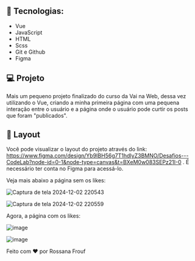 ## 🚀 Tecnologias:
- Vue
- JavaScript
- HTML
- Scss
- Git e Github
- Figma

## 💻 Projeto
Mais um pequeno projeto finalizado do curso da Vai na Web, dessa vez utilizando o Vue, criando a minha primeira página com uma pequena interação entre o usuário e a página onde o usuário pode curtir os posts que foram "publicados".

## 🔖 Layout
Você pode visualizar o layout do projeto através do link: https://www.figma.com/design/Yb9IBH56g7T1hdIyZ3BMNO/Desafios---CodeLab?node-id=0-1&node-type=canvas&t=BXeM0w083SEPz21I-0
. É necessário ter conta no Figma para acessá-lo.

Veja mais abaixo a página sem os likes:

![Captura de tela 2024-12-02 220543](https://github.com/user-attachments/assets/1c8e5798-a5c0-4046-b89c-9bc015ad1c8c)

![Captura de tela 2024-12-02 220559](https://github.com/user-attachments/assets/0912f56f-53b7-4adb-88c4-c39a101c3756)

Agora, a página com os likes:

![image](https://github.com/user-attachments/assets/db1a08ef-9c0c-4bf5-9b47-5ea14c6f365a)

![image](https://github.com/user-attachments/assets/385f88be-173f-431a-bae1-817b9dbb6cc4)

Feito com ♥ por Rossana Frouf

